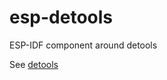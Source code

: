 # esp-detools

ESP-IDF component around detools

See [detools](https://github.com/eerimoq/detools)

